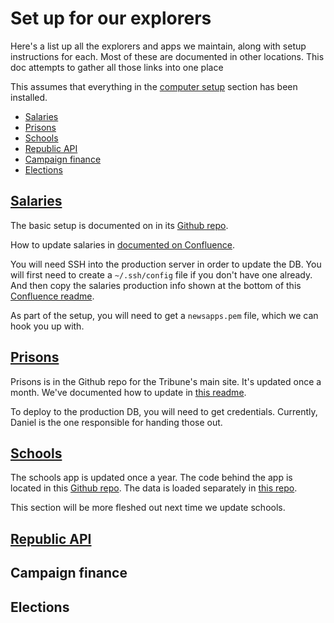 # Set up for our explorers

Here's a list up all the explorers and apps we maintain, along with setup instructions for each. Most of these are documented in other locations. This doc attempts to gather all those links into one place

This assumes that everything in the [computer setup](computer-setup.md) section has been installed.

<!-- START doctoc generated TOC please keep comment here to allow auto update -->
<!-- DON'T EDIT THIS SECTION, INSTEAD RE-RUN doctoc TO UPDATE -->


- [Salaries](#salaries)
- [Prisons](#prisons)
- [Schools](#schools)
- [Republic API](#republic-api)
- [Campaign finance](#campaign-finance)
- [Elections](#elections)

<!-- END doctoc generated TOC please keep comment here to allow auto update -->

## [Salaries](https://salaries.texastribune.org/)

The basic setup is documented on in its [Github repo](https://github.com/texastribune/salaries.texastribune.org).

How to update salaries in [documented on Confluence](https://wiki.texastribune.org/pages/viewpage.action?pageId=12420703).

You will need SSH into the production server in order to update the DB. You will first need to create a `~/.ssh/config` file if you don't have one already. And then copy the salaries production info shown at the bottom of this [Confluence readme](https://wiki.texastribune.org/display/TECH/AWS+hosts0).

As part of the setup, you will need to get a `newsapps.pem` file, which we can hook you up with.

## [Prisons](https://www.texastribune.org/library/data/texas-prisons/)

Prisons is in the Github repo for the Tribune's main site. It's updated once a month. We've documented how to update in [this readme](https://github.com/texastribune/texastribune/tree/master/snollygoster/dataapps/prisons/scripts).

To deploy to the production DB, you will need to get credentials. Currently, Daniel is the one responsible for handing those out.

## [Schools](https://schools.texastribune.org/)

The schools app is updated once a year. The code behind the app is located in this [Github repo](https://github.com/texastribune/scuole). The data is loaded separately in [this repo](https://github.com/texastribune/scuole-data/).

This section will be more fleshed out next time we update schools.

## [Republic API](https://republic.texastribune.org/api/v1/)

## Campaign finance

## Elections


